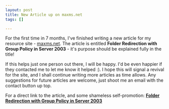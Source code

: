 ```yaml
--- 
layout: post
title: New Article up on maxms.net
tags: []

---
```

For the first time in 7 months, I've finished writing a new article for my resource site - [maxms.net](http://www.maxms.net "maxms.net Windows Server/Exchange Resource Site"). The article is entitled **<span class="article-title">Folder Redirection with Group Policy in Server 2003</span>**<span class="article-title"> - it's purpose should be explained fully in the title!</span>

If this helps just one person out there, I will be happy. I'd be even happier if they contacted me to let me know it helped :). I hope this will signal a revival for the site, and I shall continue writing more articles as time allows. Any suggestions for future articles are welcome, just shoot me an email with the contact button up top.

For a direct link to the article, and some shameless self-promotion:  [**<span class="article-title">Folder Redirection with Group Policy in Server 2003</span>**](http://maxms.net/article/Folder-Redirection-with-Group-Policy-in-Server-2003 "Folder Redirection with Group Policy in Server 2003")<span class="article-title"></span>
